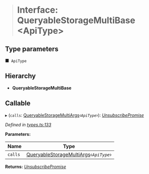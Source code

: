 > # Interface: QueryableStorageMultiBase <**ApiType**>

## Type parameters

■` ApiType`

## Hierarchy

* **QueryableStorageMultiBase**

## Callable

▸ (`calls`: [QueryableStorageMultiArgs](../modules/_types_.md#queryablestoragemultiargs)‹*`ApiType`*›): *[UnsubscribePromise](../modules/_types_.md#unsubscribepromise)*

*Defined in [types.ts:133](https://github.com/polkadot-js/api/blob/b517613/packages/api/src/types.ts#L133)*

**Parameters:**

Name | Type |
------ | ------ |
`calls` | [QueryableStorageMultiArgs](../modules/_types_.md#queryablestoragemultiargs)‹*`ApiType`*› |

**Returns:** *[UnsubscribePromise](../modules/_types_.md#unsubscribepromise)*